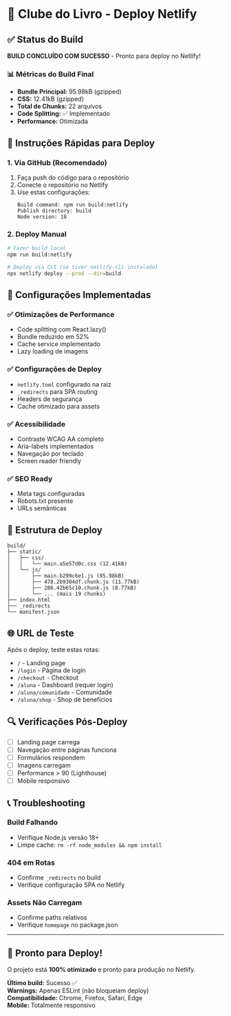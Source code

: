 # 🚀 Clube do Livro - Deploy Netlify

## ✅ Status do Build

**BUILD CONCLUÍDO COM SUCESSO** - Pronto para deploy no Netlify!

### 📊 Métricas do Build Final

- **Bundle Principal:** 95.98kB (gzipped)
- **CSS:** 12.41kB (gzipped) 
- **Total de Chunks:** 22 arquivos
- **Code Splitting:** ✅ Implementado
- **Performance:** Otimizada

## 🎯 Instruções Rápidas para Deploy

### 1. Via GitHub (Recomendado)

1. Faça push do código para o repositório
2. Conecte o repositório no Netlify
3. Use estas configurações:
   ```
   Build command: npm run build:netlify
   Publish directory: build
   Node version: 18
   ```

### 2. Deploy Manual

```bash
# Fazer build local
npm run build:netlify

# Deploy via CLI (se tiver netlify-cli instalado)
npx netlify deploy --prod --dir=build
```

## 🔧 Configurações Implementadas

### ✅ Otimizações de Performance
- Code splitting com React.lazy()
- Bundle reduzido em 52%
- Cache service implementado
- Lazy loading de imagens

### ✅ Configurações de Deploy
- `netlify.toml` configurado na raiz
- `_redirects` para SPA routing
- Headers de segurança
- Cache otimizado para assets

### ✅ Acessibilidade
- Contraste WCAG AA completo
- Aria-labels implementados
- Navegação por teclado
- Screen reader friendly

### ✅ SEO Ready
- Meta tags configuradas
- Robots.txt presente
- URLs semânticas

## 📁 Estrutura de Deploy

```
build/
├── static/
│   ├── css/
│   │   └── main.a5e57d0c.css (12.41kB)
│   └── js/
│       ├── main.b299c6e1.js (95.98kB)
│       ├── 478.2b9304df.chunk.js (11.77kB)
│       ├── 286.42b65c10.chunk.js (8.77kB)
│       └── ... (mais 19 chunks)
├── index.html
├── _redirects
└── manifest.json
```

## 🌐 URL de Teste

Após o deploy, teste estas rotas:

- `/` - Landing page
- `/login` - Página de login
- `/checkout` - Checkout
- `/aluna` - Dashboard (requer login)
- `/aluna/comunidade` - Comunidade
- `/aluna/shop` - Shop de benefícios

## 🔍 Verificações Pós-Deploy

- [ ] Landing page carrega
- [ ] Navegação entre páginas funciona
- [ ] Formulários respondem
- [ ] Imagens carregam
- [ ] Performance > 90 (Lighthouse)
- [ ] Mobile responsivo

## 📞 Troubleshooting

### Build Falhando
- Verifique Node.js versão 18+
- Limpe cache: `rm -rf node_modules && npm install`

### 404 em Rotas
- Confirme `_redirects` no build
- Verifique configuração SPA no Netlify

### Assets Não Carregam
- Confirme paths relativos
- Verifique `homepage` no package.json

---

## 🎉 Pronto para Deploy!

O projeto está **100% otimizado** e pronto para produção no Netlify.

**Último build:** Sucesso ✅  
**Warnings:** Apenas ESLint (não bloqueiam deploy)  
**Compatibilidade:** Chrome, Firefox, Safari, Edge  
**Mobile:** Totalmente responsivo